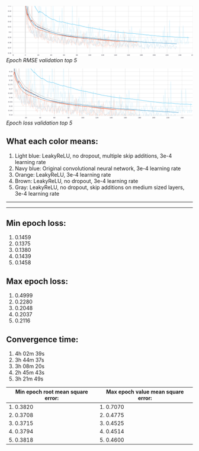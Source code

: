 ![alt text](https://github.com/toma-ungureanu/Licenta/blob/master/model_statistics/png/validation/epoch_rmse_val_top5.png)
*Epoch RMSE validation top 5*

![alt text](https://github.com/toma-ungureanu/Licenta/blob/master/model_statistics/png/validation/epoch_loss_val_top5.png)
*Epoch loss validation top 5*

What each color means:
----------------------

1. Light blue: LeakyReLU, no dropout, multiple skip additions, 3e-4 learning rate
2. Navy blue: Original convolutional neural network, 3e-4 learning rate
3. Orange: LeakyReLU, 3e-4 learning rate
4. Brown:  LeakyReLU, no dropout, 3e-4 learning rate
5. Gray: LeakyReLU, no dropout, skip additions on medium sized layers, 3e-4 learning rate


---------------------------





----------------------------




Min epoch loss:
---------------

1. 0.1459
2. 0.1375
3. 0.1380
4. 0.1439
5. 0.1458


Max epoch loss:
---------------

1. 0.4999
2. 0.2280
3. 0.2048
4. 0.2037
5. 0.2116


Convergence time:
-----------------

1. 4h 02m 39s
2. 3h 44m 37s
3. 3h 08m 20s
4. 2h 45m 43s
5. 3h 21m 49s

| Min epoch root mean square error:  | Max epoch value mean square error: |
| ------------- | ------------- |
| 1. 0.3820  |   1. 0.7070 |
| 2. 0.3708  |   2. 0.4775 |
| 3. 0.3715  |   3. 0.4525 |
| 4. 0.3794  |   4. 0.4514 |
| 5. 0.3818  |   5. 0.4600 |
